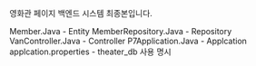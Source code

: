 영화관 페이지 백엔드 시스템 최종본입니다.



Member.Java - Entity
MemberRepository.Java - Repository
VanController.Java - Controller
P7Application.Java - Applcation
applcation.properties - theater_db 사용 명시
